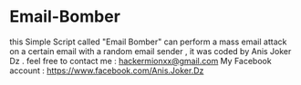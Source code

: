 # Email-Bomber
this Simple Script called "Email Bomber" can perform a mass email attack on a certain email with a random email sender , it was coded by Anis Joker Dz .
feel free to contact me : hackermionxx@gmail.com
My Facebook account  : https://www.facebook.com/Anis.Joker.Dz 
